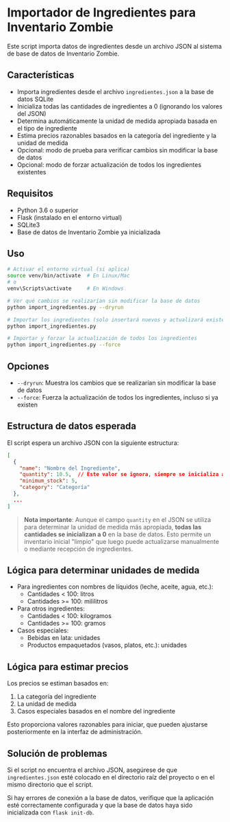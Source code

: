# Importador de Ingredientes para Inventario Zombie

Este script importa datos de ingredientes desde un archivo JSON al sistema de base de datos de Inventario Zombie.

## Características

- Importa ingredientes desde el archivo `ingredientes.json` a la base de datos SQLite
- Inicializa todas las cantidades de ingredientes a 0 (ignorando los valores del JSON)
- Determina automáticamente la unidad de medida apropiada basada en el tipo de ingrediente
- Estima precios razonables basados en la categoría del ingrediente y la unidad de medida
- Opcional: modo de prueba para verificar cambios sin modificar la base de datos
- Opcional: modo de forzar actualización de todos los ingredientes existentes

## Requisitos

- Python 3.6 o superior
- Flask (instalado en el entorno virtual)
- SQLite3
- Base de datos de Inventario Zombie ya inicializada

## Uso

```bash
# Activar el entorno virtual (si aplica)
source venv/bin/activate  # En Linux/Mac
# o
venv\Scripts\activate     # En Windows

# Ver qué cambios se realizarían sin modificar la base de datos
python import_ingredientes.py --dryrun

# Importar los ingredientes (solo insertará nuevos y actualizará existentes)
python import_ingredientes.py

# Importar y forzar la actualización de todos los ingredientes
python import_ingredientes.py --force
```

## Opciones

- `--dryrun`: Muestra los cambios que se realizarían sin modificar la base de datos
- `--force`: Fuerza la actualización de todos los ingredientes, incluso si ya existen

## Estructura de datos esperada

El script espera un archivo JSON con la siguiente estructura:

```json
[
  {
    "name": "Nombre del Ingrediente",
    "quantity": 10.5,  // Este valor se ignora, siempre se inicializa a 0
    "minimum_stock": 5,
    "category": "Categoría"
  },
  ...
]
```

> **Nota importante**: Aunque el campo `quantity` en el JSON se utiliza para determinar la unidad de medida más apropiada, **todas las cantidades se inicializan a 0** en la base de datos. Esto permite un inventario inicial "limpio" que luego puede actualizarse manualmente o mediante recepción de ingredientes.

## Lógica para determinar unidades de medida

- Para ingredientes con nombres de líquidos (leche, aceite, agua, etc.):
  - Cantidades < 100: litros
  - Cantidades >= 100: mililitros
- Para otros ingredientes:
  - Cantidades < 100: kilogramos
  - Cantidades >= 100: gramos
- Casos especiales:
  - Bebidas en lata: unidades
  - Productos empaquetados (vasos, platos, etc.): unidades

## Lógica para estimar precios

Los precios se estiman basados en:
1. La categoría del ingrediente
2. La unidad de medida
3. Casos especiales basados en el nombre del ingrediente

Esto proporciona valores razonables para iniciar, que pueden ajustarse posteriormente en la interfaz de administración.

## Solución de problemas

Si el script no encuentra el archivo JSON, asegúrese de que `ingredientes.json` esté colocado en el directorio raíz del proyecto o en el mismo directorio que el script.

Si hay errores de conexión a la base de datos, verifique que la aplicación esté correctamente configurada y que la base de datos haya sido inicializada con `flask init-db`. 